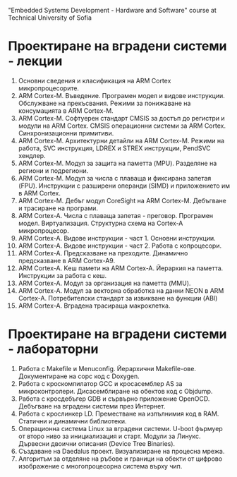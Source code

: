 "Embedded Systems Development - Hardware and Software" course at Technical University of Sofia  
  
Проектиране на вградени системи - лекции  
====================================================  
1. Основни сведения и класификация на ARM Cortex микропроцесорите.  
2. ARM Cortex-M. Въведение. Програмен модел и видове инструкции. Обслужване на прекъсвания. Режими за понижаване на консумацията в ARM Cortex-М.  
3. ARM Cortex-M. Софтуерен стандарт CMSIS за достъп до регистри и модули на ARM Cortex. CMSIS операционни системи за ARM Cortex. Синхронизационни примитиви.  
4. ARM Cortex-M. Архитектурни детайли на ARM Cortex-М. Режими на работа, SVC инструкция, LDREX и STREX инструкции,  PendSVC хендлер.  
5. ARM Cortex-M. Модул за защита на паметта (MPU). Разделяне на региони и подрегиони.  
6. ARM Cortex-M. Модул за числа с плаваща и фиксирана запетая (FPU). Инструкции с разширени операнди (SIMD) и приложението им в ARM Cortex.  
7. ARM Cortex-M. Дебъг модул CoreSight на ARM Cortex-M. Дебъгване и трасиране на програми.  
8. ARM Cortex-A. Числа с плаваща запетая - преговор. Програмен модел. Виртуализация. Структурна схема на Cortex-A микропроцесор.  
9. ARM Cortex-A. Видове инструкции - част 1. Основни инструкции.  
10. ARM Cortex-A. Видове инструкции - част 2. Работа с копроцесори.  
11. ARM Cortex-A. Предсказване на преходите. Динамично предсказване в ARM Cortex-A9.  
12. ARM Cortex-A. Kеш памети на ARM Cortex-A. Йерархия на паметта. Инструкции за работа с кеш.  
13. ARM Cortex-A. Модул за организация на паметта (MMU).  
14. ARM Cortex-A. Модул за векторна обработка на данни NEON в ARM Cortex-A. Потребителски стандарт за извикване на функции (ABI)  
15. ARM Cortex-A. Вградена трасираща макроклетка.  
  
Проектиране на вградени системи - лабораторни  
====================================================  
1.   Работа с Makefile и Menuconfig. Йерархични Makefile-ове. Документиране на сорс код с Doxygen.  
2. Работа с кроскомпилатор GCC и кросасемблер AS за микроконтролери. Дисасемблиране на обектов код с Objdump.  
3. Работа с кросдебъгер GDB и сървърно приложение OpenOCD. Дебъгване на вградени системи през Интернет.  
4. Работа с крослинкер LD. Преместване на изпълнимия код в RAM. Статични и динамични библиотеки.  
5. Операционна система Linux за вградени системи. U-boot фърмуер от второ ниво за инициализация и старт. Модули за Линукс. Дървесни двоични описания (Device Tree Binaries).  
6. Създаване на Daedalus проект. Визуализиране на процесна мрежа.  
7. Алгоритъм за отделяне на ръбове и граници на обекти от цифрово изображение с многопроцесорна система върху чип.  


